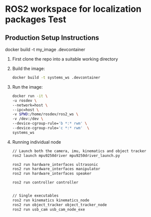 # ROS2 workspace for localization packages Test

## Production Setup Instructions

docker build -t my_image .devcontainer

1. First clone the repo into a suitable working directory

1. Build the image:

    ```bash
    docker build -t systems_ws .devcontainer
	```

1. Run the image:

    ```bash
    docker run -it \
    -u rosdev \
    --network=host \
    --ipc=host \
    -v $PWD:/home/rosdev/ros2_ws \
    -v /dev:/dev \
    --device-cgroup-rule='b *:* rwm' \
    --device-cgroup-rule='c *:* rwm'  \
    systems_ws
	```

1. Running individual node

    ```bash
    // Launch both the camera, imu, kinematics and object tracker
    ros2 launch mpu9250driver mpu9250driver_launch.py 

    ros2 run hardware_interfaces ultrasonic
    ros2 run hardware_interfaces manipulator
    ros2 run hardware_interfaces speaker

    ros2 run controller controller
    
    
    // Single executables
    ros2 run kinematics kinematics_node
    ros2 run object_tracker object_tracker_node
    ros2 run usb_cam usb_cam_node_exe
	```

